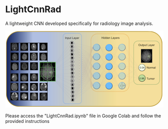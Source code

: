 # LightCnnRad
A lightweight CNN developed specifically for radiology image analysis.

<img src="https://github.com/PKhosravi-CityTech/LightCnnRad/blob/main/Images/LightCnnRad.png" width="500" />

Please access the "LightCnnRad.ipynb" file in Google Colab and follow the provided instructions
